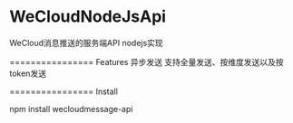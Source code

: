 WeCloudNodeJsApi
================

WeCloud消息推送的服务端API nodejs实现

================
Features
异步发送
支持全量发送、按维度发送以及按token发送

================
Install

npm install wecloudmessage-api




